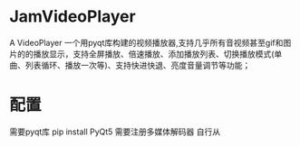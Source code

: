 # JamVideoPlayer
A VideoPlayer
一个用pyqt库构建的视频播放器,支持几乎所有音视频甚至gif和图片的的播放显示，支持全屏播放、倍速播放、添加播放列表、切换播放模式(单曲、列表循环、播放一次等)、支持快进快退、亮度音量调节等功能；
# 配置
需要pyqt库
pip install PyQt5
需要注册多媒体解码器
自行从
